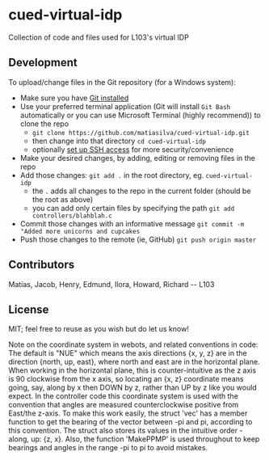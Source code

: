 # cued-virtual-idp

Collection of code and files used for L103's virtual IDP

## Development

To upload/change files in the Git repository (for a Windows system):

* Make sure you have [Git installed](https://git-scm.com/downloads)
* Use your preferred terminal application (Git will install `Git Bash` automatically or you can use Microsoft Terminal (highly recommend)) to clone the repo
  * `git clone https://github.com/matiasilva/cued-virtual-idp.git`
  * then change into that directory `cd cued-virtual-idp`
  * optionally [set up SSH access](https://docs.github.com/en/github/authenticating-to-github/connecting-to-github-with-ssh) for more security/convenience
* Make your desired changes, by adding, editing or removing files in the repo
* Add those changes: `git add .` in the root directory, eg. `cued-virtual-idp`
  * the `.` adds all changes to the repo in the current folder (should be the root as above)
  * you can add only certain files by specifying the path `git add controllers/blahblah.c`
* Commit those changes with an informative message `git commit -m "Added more unicorns and cupcakes`
* Push those changes to the remote (ie, GitHub) `git push origin master`

## Contributors

Matias, Jacob, Henry, Edmund, Ilora, Howard, Richard -- L103

## License

MIT; feel free to reuse as you wish but do let us know!

Note on the coordinate system in webots, and related conventions in code:
  The default is "NUE" which means the axis directions {x, y, z} are in the direction {north, up, east}, where north and east are in the horizontal plane.
  When working in the  horizontal plane, this is counter-intuitive as the z axis is 90 clockwise from the x axis, so locating an {x, z} coordinate means going, say, along by x then DOWN by z, rather than UP by z like you would expect.
  In the controller code this coordinate system is used with the convention that angles are measured counterclockwise positive from East/the z-axis. To make this work easily, the struct 'vec' has a member function to get the bearing of the vector between -pi and pi, according to this convention. The struct also stores its values in the intuitive order - along, up: {z, x}.
  Also, the function 'MakePPMP' is used throughout to keep bearings and angles in the range -pi to pi to avoid mistakes.
